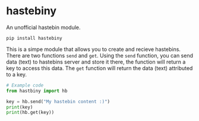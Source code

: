 # hastebiny
An unofficial hastebin module.

`pip install hastebiny`

This is a simpe module that allows you to create and recieve hastebins. There are two functions `send` and `get`. Using the `send` function, you can send data (text) to hastebins server and store it there, the function will return a key to access this data.
The `get` function will return the data (text) attributed to a key.

```py
# Example code
from hastbiny import hb

key = hb.send("My hastebin content :)")
print(key)
print(hb.get(key))
```
